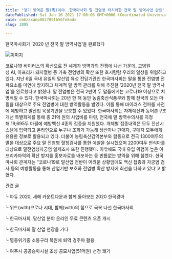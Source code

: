 ```yaml
---
title: "정기 방역은 말(馬)이야..한국마사회 말 전염병 퇴치위한 전국 말 방역사업 완료"
datePublished: Sat Jan 16 2021 17:08:06 GMT+0000 (Coordinated Universal Time)
cuid: cm6zzxanp002709lb56fe8ndx
slug: 1095

---
```



한국마사회가 ‘2020 년 전국 말 방역사업’을 완료했다

![이미지](https://cdn.hashnode.com/res/hashnode/image/upload/v1739248958632/ee5e7f3c-2d55-4284-af8e-448abcbf6c7f.jpeg)

코로나19 바이러스의 확산으로 전 세계가 방역과의 전쟁에 나선 가운데, 고병원성 AI, 아프리카 돼지열병 등 가축 전염병의 확산 또한 호시탐탐 우리의 일상을 위협하고 있다. 지난 6일 국내 유일의 말산업 육성 전담기관인 한국마사회는 말을 통한 전염병 전파요소를 미연에 방지하고 체계적 말 방역 관리를 위해 추진한 ‘2020년 전국 말 방역사업’을 완료했다고 밝혔다. 말 전염병은 전국 2만여 두 말들에게는 코로나19 이상으로 치명적일 수 있다. 한국마사회는 20년 한 해 동안 농림축산식품부와 함께 전국의 모든 마필을 대상으로 주요 전염병에 대한 방역활동을 벌였다. 이를 통해 바이러스 전파를 사전에 예방하고 말산업 육성기반을 보호할 수 있었다. 한국마사회는 자체예산과 농어촌구조개선 특별회계를 통해 총 21억 원의 사업비를 마련, 전국에 말 방역수의사를 지정해 19,695두 마필에 예방백신 4종의 접종을 지원했다. 개체별 접종내역은 모두 전산시스템에 입력되고 온라인으로 누구나 조회가 가능해 생산자나 판매자, 구매자 모두에게 유용한 정보로 활용되고 있다. 더불어 농림축산검역본부와 합동으로 전국 1300여두의 말을 대상으로 주요 말 전염병 혈청검사를 통한 예찰을 실시했으며 2200여두 번식마를 대상으로 말전염성자궁염 일제조사 또한 진행했다. 이밖에도 국내 유입 위험이 높은 아프리카마역의 확산 방지를 홍보자료를 배포하는 등 빈틈없는 방역을 위해 힘썼다. 한국마사회 관계자는 “코로나19로 말산업 전반이 어려운 상황임에도 백신 접종과 자궁염 검사 등의 예방활동을 통해 산업기반 보호와 전염병 확산 방지에 최선을 다하고 있다‘고 밝혔다.

관련 글

└ 아듀 2020, 새해 카운트다운과 함께 돌아보는 2020 한국경마

└ 위드(with)코로나 시대, 함께(with)의 힘으로 극복 나선 한국마사회

└ 한국마사회, 말산업 분야 온라인 무료 콘텐츠 오픈 개시

└ 한국마사회 말 산업 현장을 가다

└ 멸종위기종 소똥구리 복원에 퇴역 경주마 활용

└ 여주시 공공승마시설 조성 공모사업(51억원) 선정 쾌거